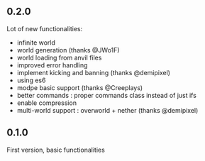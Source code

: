 ## 0.2.0
Lot of new functionalities:
* infinite world
* world generation (thanks @JWo1F)
* world loading from anvil files
* improved error handling
* implement kicking and banning (thanks @demipixel)
* using es6
* modpe basic support (thanks @Creeplays)
* better commands : proper commands class instead of just ifs
* enable compression
* multi-world support : overworld + nether (thanks @demipixel)

## 0.1.0

First version, basic functionalities